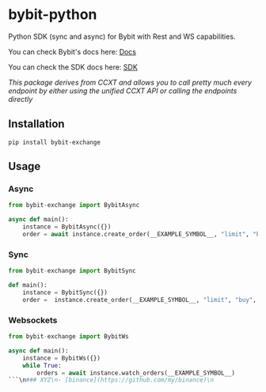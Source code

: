 # bybit-python
Python SDK (sync and async) for Bybit with Rest and WS capabilities.

You can check Bybit's docs here: [Docs](https://bybit.com/apidocs1)


You can check the SDK docs here: [SDK](https://docs.ccxt.com/#/exchanges/bybit)

*This package derives from CCXT and allows you to call pretty much every endpoint by either using the unified CCXT API or calling the endpoints directly*

## Installation

```
pip install bybit-exchange
```

## Usage

### Async

```Python
from bybit-exchange import BybitAsync

async def main():
    instance = BybitAsync({})
    order = await instance.create_order(__EXAMPLE_SYMBOL__, "limit", "buy", 1, 100000)
```

### Sync

```Python
from bybit-exchange import BybitSync

def main():
    instance = BybitSync({})
    order =  instance.create_order(__EXAMPLE_SYMBOL__, "limit", "buy", 1, 100000)
```

### Websockets

```Python
from bybit-exchange import BybitWs

async def main():
    instance = BybitWs({})
    while True:
        orders = await instance.watch_orders(__EXAMPLE_SYMBOL__)
```\n### XYZ\n- [binance](https://github.com/my/binance)\n
